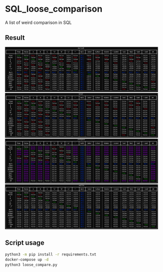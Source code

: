# SQL_loose_comparison
A list of weird comparison in SQL

## Result

![](assets/mariadb.png)
![](assets/mysql.png)
![](assets/postgres.png)
![](assets/sqlite.png)

## Script usage 

```bash
python3 -m pip install -r requirements.txt
docker-compose up -d
python3 loose_compare.py
```